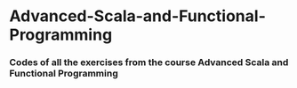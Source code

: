 # Advanced-Scala-and-Functional-Programming

### Codes of all the exercises from the course Advanced Scala and Functional Programming
